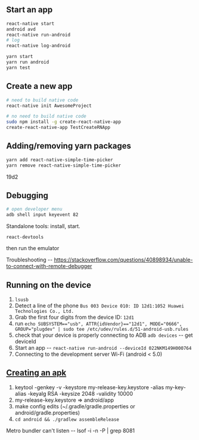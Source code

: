 ## Start an app
```bash
react-native start
android avd
react-native run-android
# log
react-native log-android
```

```bash
yarn start
yarn run android
yarn test
```

## Create a new app
```bash
# need to build native code
react-native init AwesomeProject

# no need to build native code
sudo npm install -g create-react-native-app
create-react-native-app TestCreateRNApp
```

## Adding/removing yarn packages
```bash
yarn add react-native-simple-time-picker
yarn remove react-native-simple-time-picker
```
19d2
## Debugging
```bash
# open developer menu
adb shell input keyevent 82
```
Standalone tools: install, start.
```
react-devtools
```
then run the emulator

Troubleshooting -- https://stackoverflow.com/questions/40898934/unable-to-connect-with-remote-debugger

## Running on the device
1) `lsusb`
2) Detect a line of the phone
`Bus 003 Device 010: ID 12d1:1052 Huawei Technologies Co., Ltd.`
3) Grab the first four digits from the device ID:
`12d1`
4) run `echo SUBSYSTEM=="usb", ATTR{idVendor}=="12d1", MODE="0666", GROUP="plugdev" | sudo tee /etc/udev/rules.d/51-android-usb.rules`
5) check that your device is properly connecting to ADB
`adb devices` -- get deviceId
6) Start an app -- `react-native run-android --deviceId 022NKM149H000764`
7) Connecting to the development server
Wi-Fi (android < 5.0)

## [Creating an apk](https://facebook.github.io/react-native/docs/signed-apk-android.html)
1) keytool -genkey -v -keystore my-release-key.keystore -alias my-key-alias -keyalg RSA -keysize 2048 -validity 10000
2) my-release-key.keystore => android/app
3) make config edits (~/.gradle/gradle.properties or android/gradle.properties)
4) `cd android && ./gradlew assembleRelease`



Metro bundler can't listen -- lsof -i -n -P | grep 8081


